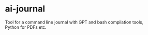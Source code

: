 # ai-journal
Tool for a command line journal with GPT and bash compilation tools, Python for PDFs etc.
